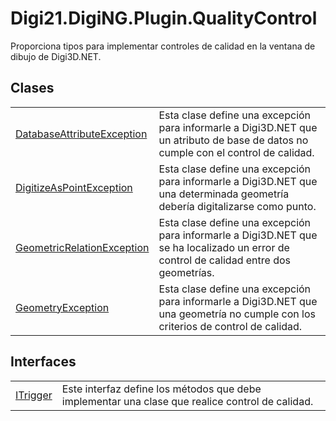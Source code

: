 # Digi21.DigiNG.Plugin.QualityControl

Proporciona tipos para implementar controles de calidad en la ventana de dibujo de Digi3D.NET.

## Clases

|  |  |
| :--- | :--- |
| [DatabaseAttributeException](/digi3d-net/programacion/.net/referencia/digi21.diging.plugin/digi21.diging.plugin.qualitycontrol/excepciones/databaseattributeexception.md) | Esta clase define una excepción para informarle a Digi3D.NET que un atributo de base de datos no cumple con el control de calidad. |
| [DigitizeAsPointException](/digi3d-net/programacion/.net/referencia/digi21.diging.plugin/digi21.diging.plugin.qualitycontrol/excepciones/digitizeaspointexception.md) | Esta clase define una excepción para informarle a Digi3D.NET que una determinada geometría debería digitalizarse como punto. |
| [GeometricRelationException](/digi3d-net/programacion/.net/referencia/digi21.diging.plugin/digi21.diging.plugin.qualitycontrol/excepciones/geometricrelationexception.md) | Esta clase define una excepción para informarle a Digi3D.NET que se ha localizado un error de control de calidad entre dos geometrías. |
| [GeometryException](/digi3d-net/programacion/.net/referencia/digi21.diging.plugin/digi21.diging.plugin.qualitycontrol/excepciones/geometryexception.md) | Esta clase define una excepción para informarle a Digi3D.NET que una geometría no cumple con los criterios de control de calidad. |

## Interfaces

|  |  |
| :--- | :--- |
| [ITrigger](/digi3d-net/programacion/.net/referencia/digi21.diging.plugin/digi21.diging.plugin.qualitycontrol/interfaces/itrigger/) | Este interfaz define los métodos que debe implementar una clase que realice control de calidad. |

